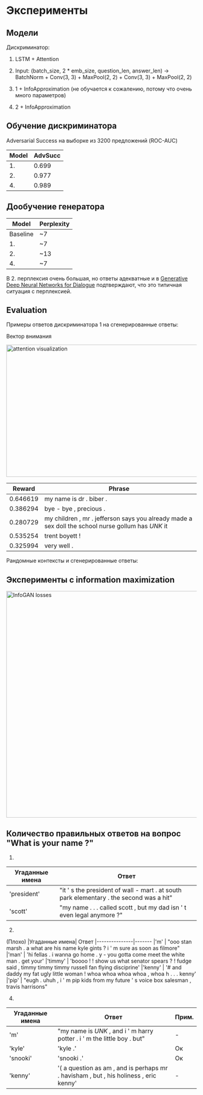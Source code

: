# Эксперименты

## Модели

Дискриминатор:

1. LSTM + Attention
2. Input: (batch_size, 2 * emb_size, question_len, answer_len) -> BatchNorm + Conv(3, 3) + MaxPool(2, 2) + Conv(3, 3) + MaxPool(2, 2) 

3. 1 + InfoApproximation (не обучается к сожалению, потому что очень много параметров)
4. 2 + InfoApproximation

## Обучение дискриминатора

Adversarial Success на выборке из 3200 предложений (ROC-AUC)

| Model | AdvSucc |
|-------|---------|
|1.     | 0.699   | долго обучается 
|2.     | 0.977   |
|4.     | 0.989   |


## Дообучение генератора

|  Model  | Perplexity |
|---------|------------|
|Baseline | ~7         |
|1.       | ~7         |
|2.       | ~13        |
|4.       | ~7         |


В 2. перплексия очень большая, но ответы адекватные и в [Generative Deep Neural Networks for Dialogue](https://arxiv.org/abs/1611.06216) подтверждают, что это типичная ситуация с перплексией.

## Evaluation

Примеры ответов дискриминатора 1 на сгенерированные ответы:

Вектор внимания

<img src='https://s9.postimg.org/n8ogtuwq7/2017-05-22_19.01.03.png' 
alt='attention visualization' 
title='attention' width=700 height=350 />


|  Reward  | Phrase 
|----------|-------
| 0.646619 | my name is dr . biber .
| 0.386294 | bye - bye , precious . 
| 0.280729 | my children , mr . jefferson says you already made a sex doll the school nurse gollum has _UNK_ it
| 0.535254 | trent boyett !
| 0.325994 | very well .


Рандомные контексты и сгенерированные ответы:

## Эксперименты с information maximization

<img src='https://s22.postimg.org/qkggvwsoh/2017-05-22_18.33.18.png' 
alt='InfoGAN losses' 
title='InfoGAN losses' width=600 />

## Количество правильных ответов на вопрос "What is your name ?"

1.
| Угаданные имена | Ответ 
|-----------------|-------
|'president'      | "it ' s the president of wall - mart . at south park elementary . the second was a hit"|
|'scott'          | "my name . . . called scott , but my dad isn ' t even legal anymore ?"|

2.
(Плохо)
|Угаданные имена| Ответ
|---------------|-------
|'m'            | "ooo stan marsh . a what are his name kyle gints ? i ' m sure as soon as filmore"
|'man'          | 'hi fellas . i wanna go home . y - you gotta come meet the white man . get your' 
|'timmy'        | 'boooo ! ! show us what senator spears ? ! fudge said , timmy timmy timmy russell fan flying disciprine'
|'kenny'        | '# and daddy my fat ugly little woman ! whoa whoa whoa whoa , whoa h . . . kenny'
|'pip'          | "eugh . uhuh , i ' m pip kids from my future ' s voice box salesman , travis harrisons"

4.
|Угаданные имена | Ответ                                                                               | Прим.
|----------------|-------------------------------------------------------------------------------------|------
|'m'             | "my name is _UNK_ , and i ' m harry potter . i ' m the little boy . but"            | -
|'kyle'          | 'kyle .'                                                                            | Ок
|'snooki'        | 'snooki .'                                                                          | Ок
|'kenny'         |'( a question as am , and is perhaps mr . havisham , but , his holiness , eric kenny'| -

 
